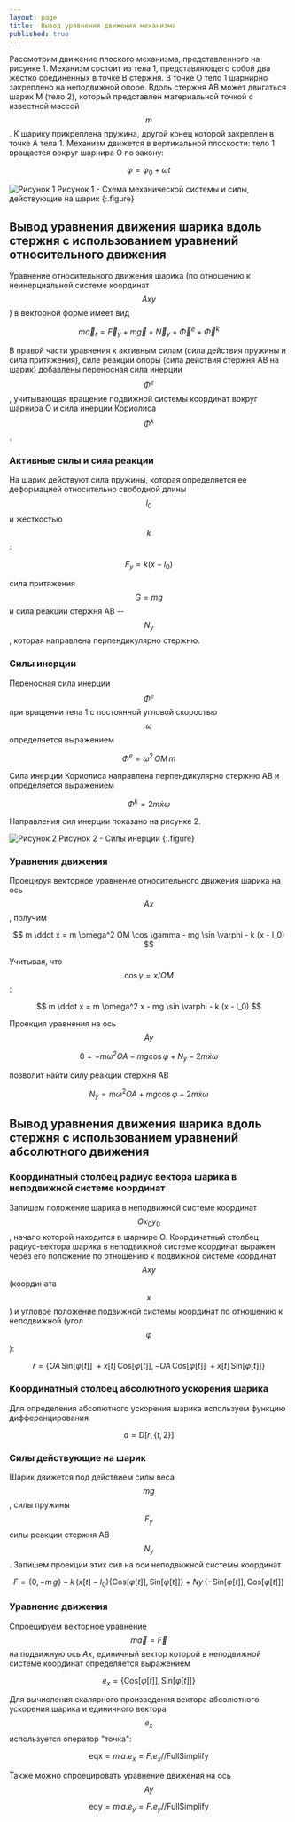 ```yaml
---
layout: page
title:  Вывод уравнения движения механизма
published: true
---
```


Рассмотрим движение плоского механизма, представленного на рисунке 1. Механизм состоит из тела 1, представляющего собой два жестко соединенных в точке В стержня. В точке О тело 1 шарнирно закреплено на неподвижной опоре. Вдоль стержня АВ может двигаться шарик M (тело 2), который представлен материальной точкой с известной массой $$ m $$. К шарику прикреплена пружина, другой конец которой закреплен в точке А тела 1. Механизм движется в вертикальной плоскости: тело 1 вращается вокруг шарнира О по закону: 

$$
\varphi = \varphi_0 + \omega t
$$ 

![Рисунок 1](mech1.png)
Рисунок 1 - Схема механической системы и силы, действующие на шарик
{:.figure}

## Вывод уравнения движения шарика вдоль стержня с использованием уравнений относительного движения

Уравнение относительного движения шарика (по отношению к неинерциальной системе координат $$ Axy $$) в векторной форме имеет вид

$$
    m \vec{a}_r = \vec{F}_y + m \vec g + \vec N_y + \vec{\Phi}^e + \vec{\Phi}^k 
$$

В правой части уравнения к активным силам (сила действия пружины и сила притяжения), силе реакции опоры (сила действия стержня АВ на шарик) добавлены переносная сила инерции $$ \Phi^e $$, учитывающая вращение подвижной системы координат вокруг шарнира О и сила инерции Кориолиса $$ \Phi^k $$.   

### Активные силы и сила реакции

На шарик действуют сила пружины, которая определяется ее деформацией относительно свободной длины $$ l_0 $$ и жесткостью $$ k $$:

$$
    F_y = k (x-l_0)
$$

сила притяжения $$ G = m g $$ и сила реакции стержня АВ -- $$ N_y $$, которая направлена перпендикулярно стержню.

### Силы инерции

Переносная сила инерции $$ \Phi^e $$ при вращении тела 1 с постоянной угловой скоростью $$ \omega $$ определяется выражением

$$
    \Phi^e = \omega^2 \, OM \, m 
$$

Сила инерции Кориолиса направлена перпендикулярно стержню АВ и определяется выражением

$$
    \Phi^k = 2 m \dot x \omega 
$$

Направления сил инерции показано на рисунке 2.

![Рисунок 2](mech2.jpg)
Рисунок 2 - Силы инерции
{:.figure}

### Уравнения движения

Проецируя векторное уравнение относительного движения шарика на ось $$ Ax $$, получим

$$
    m \ddot x = m \omega^2 OM \cos \gamma  - mg \sin \varphi - k (x - l_0) 
$$

Учитывая, что $$ \cos \gamma = x / OM $$:

$$
    m \ddot x = m \omega^2 x - mg \sin \varphi - k (x - l_0) 
$$

Проекция уравнения на ось $$ Ay $$

$$
    0 = - m \omega^2 ОА - mg \cos \varphi  +  N_y - 2 m \dot x \omega 
$$

позволит найти силу реакции стержня АВ

$$
    N_y = m \omega^2 ОА + mg \cos \varphi + 2 m \dot x \omega 
$$

## Вывод уравнения движения шарика вдоль стержня с использованием уравнений абсолютного движения

### Координатный столбец радиус вектора шарика в неподвижной системе координат

Запишем положение шарика в неподвижной системе координат $$ Ox_0y_0 $$, начало которой находится в шарнире О. Координатный столбец радиус-вектора шарика в неподвижной системе координат выражен через его положение по отношению к подвижной системе координат $$ Axy $$ (координата $$ x $$) и угловое положение  подвижной системы координат по отношению к неподвижной (угол $$ \varphi $$):

$$
    r = \{ OA \, \text{Sin}[\varphi[t]]\ + x[t] \, \text{Cos}[\varphi[t]], -OA \, \text{Cos}[\varphi[t]]\ + x[t] \, \text{Sin}[\varphi[t]] \}
$$

### Координатный столбец абсолютного ускорения шарика 

Для определения абсолютного ускорения шарика используем функцию дифференцирования

$$
    a = \text{D}[r,\{t,2\}]
$$

###  Силы действующие на шарик

Шарик движется под действием силы веса $$mg$$, силы пружины $$F_y$$ силы реакции стержня АВ $$N_y$$. Запишем проекции этих сил на оси неподвижной системы координат

$$
    F = \{0,-m\,g\} - k\,(x[t]-l_0)\{\text{Cos}[\varphi[t]],\,\text{Sin}[\varphi[t]]\} + Ny\,\{-\text{Sin}[\varphi[t]],\text{Cos}[\varphi[t]]\}
$$

### Уравнение движения

Спроецируем векторное уравнение $$m \vec a = \vec F$$ на подвижную ось $Ax$, единичный вектор которой в неподвижной системе координат определяется выражением

$$
    e_x = \{ \text{Cos}[\varphi[t]],\, \text{Sin}[\varphi[t]]\}
$$

Для вычисления скалярного произведения вектора абсолютного ускорения шарика и единичного вектора $$e_x$$ используется оператор "точка": 

$$
    \text{eqx} = m\,a.e_x = F.e_x //\text{FullSimplify}
$$

Также можно спроецировать уравнение движения на ось $$Ay$$

$$
    \text{eqy} = m\,a.e_y = F.e_y //\text{FullSimplify}
$$



